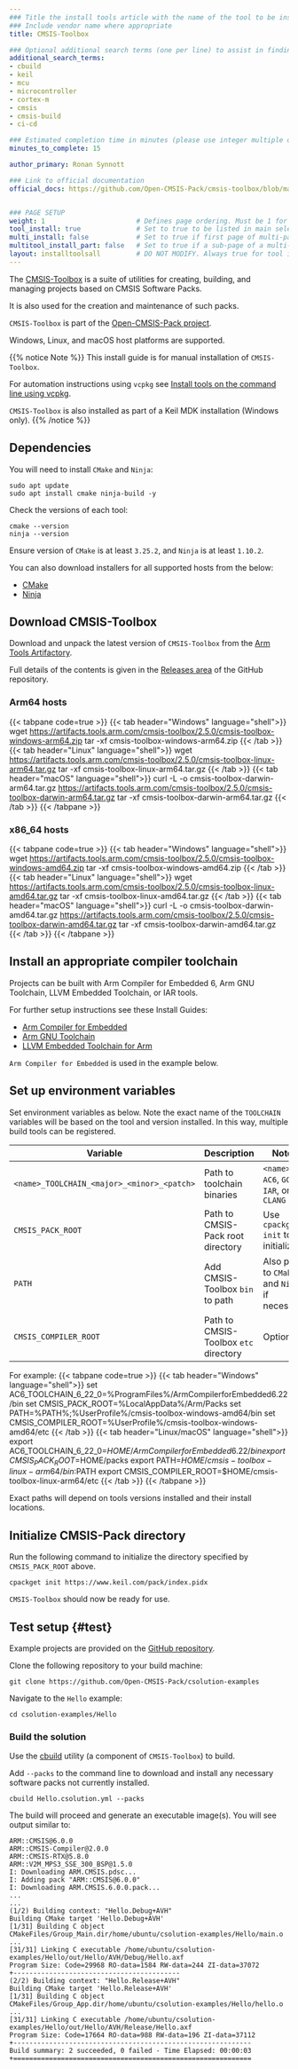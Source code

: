 ```yaml
---
### Title the install tools article with the name of the tool to be installed
### Include vendor name where appropriate
title: CMSIS-Toolbox

### Optional additional search terms (one per line) to assist in finding the article
additional_search_terms:
- cbuild
- keil
- mcu
- microcontroller
- cortex-m
- cmsis
- cmsis-build
- ci-cd

### Estimated completion time in minutes (please use integer multiple of 5)
minutes_to_complete: 15

author_primary: Ronan Synnott

### Link to official documentation
official_docs: https://github.com/Open-CMSIS-Pack/cmsis-toolbox/blob/main/docs/README.md


### PAGE SETUP
weight: 1                       # Defines page ordering. Must be 1 for first (or only) page.
tool_install: true              # Set to true to be listed in main selection page, else false
multi_install: false            # Set to true if first page of multi-page article, else false
multitool_install_part: false   # Set to true if a sub-page of a multi-page article, else false
layout: installtoolsall         # DO NOT MODIFY. Always true for tool install articles
---
```

The [CMSIS-Toolbox](https://github.com/Open-CMSIS-Pack/cmsis-toolbox) is a suite of utilities for creating, building, and managing projects based on CMSIS Software Packs.

It is also used for the creation and maintenance of such packs.

`CMSIS-Toolbox` is part of the [Open-CMSIS-Pack project](https://www.open-cmsis-pack.org).

Windows, Linux, and macOS host platforms are supported.

{{% notice Note %}}
This install guide is for manual installation of `CMSIS-Toolbox`.

For automation instructions using `vcpkg` see [Install tools on the command line using vcpkg](/learning-paths/microcontrollers/vcpkg-tool-installation/).

`CMSIS-Toolbox` is also installed as part of a Keil MDK installation (Windows only).
{{% /notice %}}

## Dependencies

You will need to install `CMake` and `Ninja`:
```command
sudo apt update
sudo apt install cmake ninja-build -y
```
Check the versions of each tool:
```command
cmake --version
ninja --version
```
Ensure version of `CMake` is at least `3.25.2`, and `Ninja` is at least `1.10.2`.

You can also download installers for all supported hosts from the below:
* [CMake](https://cmake.org/download/)
* [Ninja](https://github.com/ninja-build/ninja/releases)

## Download CMSIS-Toolbox

Download and unpack the latest version of `CMSIS-Toolbox` from the [Arm Tools Artifactory](https://artifacts.tools.arm.com/cmsis-toolbox/).

Full details of the contents is given in the [Releases area](https://github.com/Open-CMSIS-Pack/cmsis-toolbox/releases) of the GitHub repository.

### Arm64 hosts

{{< tabpane code=true >}}
  {{< tab header="Windows" language="shell">}}
wget https://artifacts.tools.arm.com/cmsis-toolbox/2.5.0/cmsis-toolbox-windows-arm64.zip
tar -xf cmsis-toolbox-windows-arm64.zip
  {{< /tab >}}
  {{< tab header="Linux" language="shell">}}
wget https://artifacts.tools.arm.com/cmsis-toolbox/2.5.0/cmsis-toolbox-linux-arm64.tar.gz
tar -xf cmsis-toolbox-linux-arm64.tar.gz
  {{< /tab >}}
  {{< tab header="macOS" language="shell">}}
curl -L -o cmsis-toolbox-darwin-arm64.tar.gz https://artifacts.tools.arm.com/cmsis-toolbox/2.5.0/cmsis-toolbox-darwin-arm64.tar.gz
tar -xf cmsis-toolbox-darwin-arm64.tar.gz
  {{< /tab >}}
{{< /tabpane >}}

### x86_64 hosts

{{< tabpane code=true >}}
  {{< tab header="Windows" language="shell">}}
wget https://artifacts.tools.arm.com/cmsis-toolbox/2.5.0/cmsis-toolbox-windows-amd64.zip
tar -xf cmsis-toolbox-windows-amd64.zip
  {{< /tab >}}
  {{< tab header="Linux" language="shell">}}
wget https://artifacts.tools.arm.com/cmsis-toolbox/2.5.0/cmsis-toolbox-linux-amd64.tar.gz
tar -xf cmsis-toolbox-linux-amd64.tar.gz
  {{< /tab >}}
  {{< tab header="macOS" language="shell">}}
curl -L -o cmsis-toolbox-darwin-amd64.tar.gz https://artifacts.tools.arm.com/cmsis-toolbox/2.5.0/cmsis-toolbox-darwin-amd64.tar.gz
tar -xf cmsis-toolbox-darwin-amd64.tar.gz
  {{< /tab >}}
{{< /tabpane >}}

## Install an appropriate compiler toolchain

Projects can be built with Arm Compiler for Embedded 6, Arm GNU Toolchain, LLVM Embedded Toolchain, or IAR tools.

For further setup instructions see these Install Guides:
* [Arm Compiler for Embedded](/install-guides/armclang)
* [Arm GNU Toolchain](/install-guides/gcc/arm-gnu)
* [LLVM Embedded Toolchain for Arm](/install-guides/llvm-embedded/)

`Arm Compiler for Embedded` is used in the example below.

## Set up environment variables

Set environment variables as below. Note the exact name of the `TOOLCHAIN` variables will be based on the tool and version installed. In this way, multiple build tools can be registered.

| Variable                                   | Description                           | Notes                                         |
| ------------------------------------------ | ------------------------------------- | --------------------------------------------- |
| `<name>_TOOLCHAIN_<major>_<minor>_<patch>` | Path to toolchain binaries            | `<name>` = `AC6`, `GCC`, `IAR`, or `CLANG`    |
| `CMSIS_PACK_ROOT`                          | Path to CMSIS-Pack root directory     | Use `cpackget init` to initialize             |
| `PATH`                                     | Add CMSIS-Toolbox `bin` to path       | Also path to `CMake` and `Ninja` if necessary |
| `CMSIS_COMPILER_ROOT`                      | Path to CMSIS-Toolbox `etc` directory | Optional                                      |


For example:
{{< tabpane code=true >}}
  {{< tab header="Windows" language="shell">}}
set AC6_TOOLCHAIN_6_22_0=%ProgramFiles%/ArmCompilerforEmbedded6.22/bin
set CMSIS_PACK_ROOT=%LocalAppData%/Arm/Packs
set PATH=%PATH%;%UserProfile%/cmsis-toolbox-windows-amd64/bin
set CMSIS_COMPILER_ROOT=%UserProfile%/cmsis-toolbox-windows-amd64/etc
  {{< /tab >}}
  {{< tab header="Linux/macOS" language="shell">}}
export AC6_TOOLCHAIN_6_22_0=$HOME/ArmCompilerforEmbedded6.22/bin
export CMSIS_PACK_ROOT=$HOME/packs
export PATH=$HOME/cmsis-toolbox-linux-arm64/bin:$PATH
export CMSIS_COMPILER_ROOT=$HOME/cmsis-toolbox-linux-arm64/etc
  {{< /tab >}}
{{< /tabpane >}}

Exact paths will depend on tools versions installed and their install locations.

## Initialize CMSIS-Pack directory

Run the following command to initialize the directory specified by `CMSIS_PACK_ROOT` above.
```command
cpackget init https://www.keil.com/pack/index.pidx
```

`CMSIS-Toolbox` should now be ready for use.

## Test setup {#test}

Example projects are provided on the [GitHub repository](https://github.com/Open-CMSIS-Pack/csolution-examples).

Clone the following repository to your build machine:
```command
git clone https://github.com/Open-CMSIS-Pack/csolution-examples
```

Navigate to the `Hello` example:
```command
cd csolution-examples/Hello
```

### Build the solution

Use the [cbuild](https://github.com/Open-CMSIS-Pack/cbuild) utility (a component of `CMSIS-Toolbox`) to build.

Add `--packs` to the command line to download and install any necessary software packs not currently installed.

```command
cbuild Hello.csolution.yml --packs
```

The build will proceed and generate an executable image(s). You will see output similar to:

```output
ARM::CMSIS@6.0.0
ARM::CMSIS-Compiler@2.0.0
ARM::CMSIS-RTX@5.8.0
ARM::V2M_MPS3_SSE_300_BSP@1.5.0
I: Downloading ARM.CMSIS.pdsc...
I: Adding pack "ARM::CMSIS@6.0.0"
I: Downloading ARM.CMSIS.6.0.0.pack...
...
...
(1/2) Building context: "Hello.Debug+AVH"
Building CMake target 'Hello.Debug+AVH'
[1/31] Building C object CMakeFiles/Group_Main.dir/home/ubuntu/csolution-examples/Hello/main.o
...
[31/31] Linking C executable /home/ubuntu/csolution-examples/Hello/out/Hello/AVH/Debug/Hello.axf
Program Size: Code=29968 RO-data=1584 RW-data=244 ZI-data=37072
+------------------------------------------
(2/2) Building context: "Hello.Release+AVH"
Building CMake target 'Hello.Release+AVH'
[1/31] Building C object CMakeFiles/Group_App.dir/home/ubuntu/csolution-examples/Hello/hello.o
...
[31/31] Linking C executable /home/ubuntu/csolution-examples/Hello/out/Hello/AVH/Release/Hello.axf
Program Size: Code=17664 RO-data=988 RW-data=196 ZI-data=37112
+------------------------------------------------------------
Build summary: 2 succeeded, 0 failed - Time Elapsed: 00:00:03
+============================================================
```
